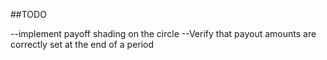 ##TODO

--implement payoff shading on the circle
--Verify that payout amounts are correctly set at the end of a period
